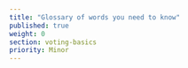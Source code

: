 ```yaml
---
title: "Glossary of words you need to know"
published: true
weight: 0
section: voting-basics
priority: Minor
---
```

